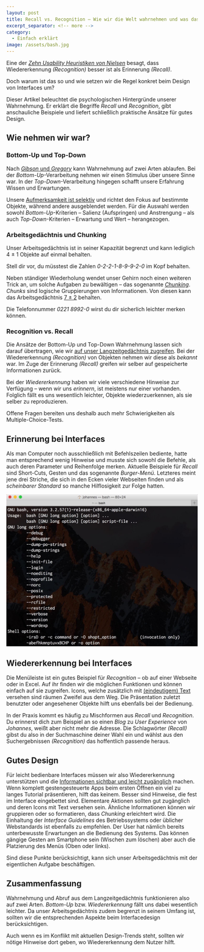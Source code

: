 ```yaml
---
layout: post
title: Recall vs. Recognition – Wie wir die Welt wahrnehmen und was das für Interfaces bedeutet
excerpt_separator: <!-- more -->
category:
  - Einfach erklärt
image: /assets/bash.jpg
---
```


Eine der [_Zehn Usability Heuristiken von Nielsen_](/usability-heuristiken-nielsen) besagt, dass Wiedererkennung _(Recognition)_ besser ist als Erinnerung _(Recall)_.

Doch warum ist das so und wie setzen wir die Regel konkret beim Design von Interfaces um?

Dieser Artikel beleuchtet die psychologischen Hintergründe unserer Wahrnehmung. Er erklärt die Begriffe _Recall_ und _Recognition_, gibt anschauliche Beispiele und liefert schließlich praktische Ansätze für gutes Design.<!-- more -->

## Wie nehmen wir war?

### Bottom-Up und Top-Down

Nach [_Gibson_ und _Gregory_](https://simplypsychology.org/perception-theories.html) kann Wahrnehmung auf zwei Arten ablaufen. Bei der _Bottom-Up_-Verarbeitung nehmen wir einen Stimulus über unsere Sinne war. In der _Top-Down_-Verarbeitung hingegen schafft unsere Erfahrung Wissen und Erwartungen.

Unsere [Aufmerksamkeit ist selektiv](http://prometei.de/fileadmin/prometei.de/veranstaltungen/2008-05-28-Wickens_AppliedAttentionTheory.pdf) und richtet den Fokus auf bestimmte Objekte, während andere ausgeblendet werden. Für die Auswahl werden sowohl _Bottom-Up_-Kriterien – Salienz (Aufspringen) und Anstrengung – als auch _Top-Down_-Kriterien – Erwartung und Wert – herangezogen.

### Arbeitsgedächtnis und Chunking

Unser Arbeitsgedächtnis ist in seiner Kapazität begrenzt und kann lediglich 4 ± 1 Objekte auf einmal behalten.

Stell dir vor, du müsstest die Zahlen _0-2-2-1-8-9-9-2-0_ im Kopf behalten.

Neben ständiger Wiederholung wendet unser Gehirn noch einen weiteren Trick an, um solche Aufgaben zu bewältigen – das sogenannte [_Chunking_](https://www.verywell.com/chunking-how-can-this-technique-improve-your-memory-2794969). _Chunks_ sind logische Gruppierungen von Informationen. Von diesen kann das Arbeitsgedächtnis [7 ± 2](https://de.wikipedia.org/wiki/Chunking) behalten.

Die Telefonnummer _0221 8992-0_ wirst du dir sicherlich leichter merken können.

### Recognition vs. Recall

Die Ansätze der Bottom-Up und Top-Down Wahrnehmung lassen sich darauf übertragen, wie wir [auf unser Langzeitgedächtnis zugreifen](https://www.nngroup.com/articles/recognition-and-recall/). Bei der Wiedererkennung _(Recognition)_ von Objekten nehmen wir diese als _bekannt_ war. Im Zuge der Erinnerung _(Recall)_ greifen wir selber auf gespeicherte Informationen zurück.

Bei der _Wiedererkennung_ haben wir viele verschiedene Hinweise zur Verfügung – wenn wir uns _erinnern_, ist meistens nur einer vorhanden. Folglich fällt es uns wesentlich leichter, Objekte wiederzuerkennen, als sie selber zu reproduzieren.

Offene Fragen bereiten uns deshalb auch mehr Schwierigkeiten als Multiple-Choice-Tests.

## Erinnerung bei Interfaces

Als man Computer noch ausschließlich mit Befehlszeilen bediente, hatte man entsprechend wenig Hinweise und musste sich sowohl die Befehle, als auch deren Parameter und Reihenfolge merken. Aktuelle Beispiele für _Recall_ sind Short-Cuts, Gesten und das sogenannte _Burger-Menü_. Letzteres meint jene drei Striche, die sich in den Ecken vieler Webseiten finden und als _scheinbarer Standard_ so manche Hilflosigkeit zur Folge hatten.

![Befehlszeile bei MacOS](/assets/bash.jpg)

## Wiedererkennung bei Interfaces

Die Menüleiste ist ein gutes Beispiel für _Recognition_ – ob auf einer Webseite oder in Excel. Auf ihr finden wir die möglichen Funktionen und können einfach auf sie zugreifen. Icons, welche zusätzlich mit [(eindeutigem) Text](/information-architecture) versehen sind räumen Zweifel aus dem Weg. Die Präsentation zuletzt benutzter oder angesehener Objekte hilft uns ebenfalls bei der Bedienung.

In der Praxis kommt es häufig zu Mischformen aus _Recall_ und _Recognition_. Du erinnerst dich zum Beispiel an so einen _Blog_ zu _User Experience_ von _Johannes_, weißt aber nicht mehr die Adresse. Die Schlagwörter _(Recall)_ gibst du also in der Suchmaschine deiner Wahl ein und wählst aus den Suchergebnissen _(Recognition)_ das hoffentlich passende heraus.

## Gutes Design

Für leicht bedienbare Interfaces müssen wir also Wiedererkennung unterstützen und die [Informationen sichtbar und leicht zugänglich](/information-architecture) machen. Wenn komplett gestengesteuerte Apps beim ersten Öffnen ein viel zu langes Tutorial präsentieren, hilft das keinem. Besser sind Hinweise, die fest im Interface eingebettet sind. Elementare Aktionen sollten gut zugänglich und deren Icons mit Text versehen sein. Ähnliche Informationen können wir gruppieren oder so formatieren, dass _Chunking_ erleichtert wird. Die Einhaltung der _Interface Guidelines_ des Betriebssystems oder üblicher Webstandards ist ebenfalls zu empfehlen. Der User hat nämlich bereits unterbewusste Erwartungen an die Bedienung des Systems. Das können gängige Gesten am Smartphone sein (Wischen zum löschen) aber auch die Platzierung des Menüs (Oben oder links).

Sind diese Punkte berücksichtigt, kann sich unser Arbeitsgedächtnis mit der eigentlichen Aufgabe beschäftigen.

## Zusammenfassung

Wahrnehmung und Abruf aus dem Langzeitgedächtnis funktionieren also auf zwei Arten. _Bottom-Up_ bzw. _Wiedererkennung_ fällt uns dabei wesentlich leichter. Da unser Arbeitsgedächtnis zudem begrenzt in seinem Umfang ist, sollten wir die entsprechenden Aspekte beim Interfacedesign berücksichtigen.

Auch wenn es im Konflikt mit aktuellen Design-Trends steht, sollten wir nötige Hinweise dort geben, wo Wiedererkennung dem Nutzer hilft.
